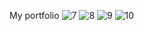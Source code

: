 My portfolio
![7](https://user-images.githubusercontent.com/67988268/129848945-a9595dcf-eb17-4249-92b4-b241973a1842.PNG)
![8](https://user-images.githubusercontent.com/67988268/129848959-b179a8c4-927d-42e9-a38b-7ca0a521b142.PNG)
![9](https://user-images.githubusercontent.com/67988268/129848970-f5ed5f31-ae7d-43fd-b983-8c2a499b930e.PNG)
![10](https://user-images.githubusercontent.com/67988268/129848998-fe8cc54e-db15-430f-967f-54693aa19fb5.PNG)
